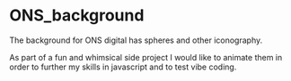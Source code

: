 # ONS_background
The background for ONS digital has spheres and other iconography. 

As part of a fun and whimsical side project I would like to animate them in order to further my skills in javascript and to test vibe coding.
